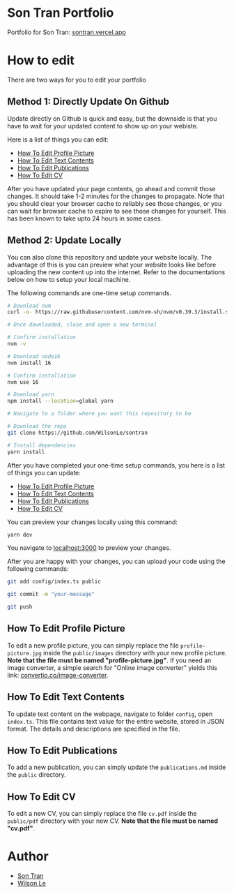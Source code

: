 # Son Tran Portfolio

Portfolio for Son Tran: [sontran.vercel.app](https://sontran.vercel.app)

# How to edit

There are two ways for you to edit your portfolio

## Method 1: Directly Update On Github

Update directly on Github is quick and easy, but the downside is that you have to wait for your updated content to show up on your webiste.

Here is a list of things you can edit:

- [How To Edit Profile Picture](#how-to-edit-profile-picture)
- [How To Edit Text Contents](#how-to-edit-text-contents)
- [How To Edit Publications](#how-to-edit-publications)
- [How To Edit CV](#how-to-edit-cv)

After you have updated your page contents, go ahead and commit those changes. It should take 1-2 minutes for the changes to propagate. Note that you should clear your browser cache to reliably see those changes, or you can wait for browser cache to expire to see those changes for yourself. This has been known to take upto 24 hours in some cases.

## Method 2: Update Locally

You can also clone this repository and update your website locally. The advantage of this is you can preview what your website looks like before uploading the new content up into the internet. Refer to the documentations below on how to setup your local machine.

The following commands are one-time setup commands.

```bash
# Download nvm
curl -o- https://raw.githubusercontent.com/nvm-sh/nvm/v0.39.3/install.sh | bash

# Once downloaded, close and open a new terminal

# Confirm installation
nvm -v

# Download node16
nvm install 16

# Confirm installation
nvm use 16

# Download yarn
npm install --location=global yarn

# Navigate to a folder where you want this repository to be

# Download the repo
git clone https://github.com/WilsonLe/sontran

# Install dependencies
yarn install
```

After you have completed your one-time setup commands, you here is a list of things you can update:

- [How To Edit Profile Picture](#how-to-edit-profile-picture)
- [How To Edit Text Contents](#how-to-edit-text-contents)
- [How To Edit Publications](#how-to-edit-publications)
- [How To Edit CV](#how-to-edit-cv)

You can preview your changes locally using this command:

```bash
yarn dev
```

You navigate to [localhost:3000](http://localhost:3000) to preview your changes.

After you are happy with your changes, you can upload your code using the following commands:

```bash
git add config/index.ts public

git commit -m "your-message"

git push
```

## How To Edit Profile Picture

To edit a new profile picture, you can simply replace the file `profile-picture.jpg` inside the `public/images` directory with your new profile picture. **Note that the file must be named "profile-picture.jpg"**. If you need an image converter, a simple search for "Online image converter" yields this link: [convertio.co/image-converter](https://convertio.co/image-converter).

## How To Edit Text Contents

To update text content on the webpage, navigate to folder `config`, open `index.ts`. This file contains text value for the entire website, stored in JSON format. The details and descriptions are specified in the file.

## How To Edit Publications

To add a new publication, you can simply update the `publications.md` inside the `public` directory.

## How To Edit CV

To edit a new CV, you can simply replace the file `cv.pdf` inside the `public/pdf` directory with your new CV. **Note that the file must be named "cv.pdf"**.

# Author

- [Son Tran](https://github.com/https://github.com/sonqt)
- [Wilson Le](https://wilsonle.me)

[def]: #how-to-edit
